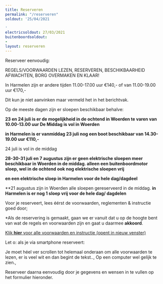 ```yaml
---
title: Reserveren
permalink: "/reserveren"
soldout: '25/04/2021

'
electricsoldout: 27/03/2021
buitenboordsoldout:
- 
layout: reserveren
---
```



Reserveer eenvoudig:

REGELS/VOORWAARDEN LEZEN, RESERVEREN, BESCHIKBAARHEID AFWACHTEN, BORG OVERMAKEN EN KLAAR! 

In Harmelen zijn er andere tijden 
11.00-17.00 uur €140,-
 of 
van 11.00-19.00 uur €170,- 

Dit kun je niet aanvinken maar vermeld het in het berichtvak.


Op de meeste dagen zijn er sloepen beschikbaar behalve: 



**23 en 24 juli is er de mogelijkheid in de ochtend in Woerden te varen van 10.00-13.00 uur 
De Middag is vol in Woerden**

**in Harmelen is er vanmiddag 23 juli nog een boot beschikbaar van 14.30-19.00 uur €110,-**

24 juli is vol in de middag

**28-30-31 juli en 7 augustus zijn er geen elektrische sloepen meer beschikbaar in Woerden in de middag. alleen een buitenboordmotor sloep, 
wel in de ochtend ook nog elektrische sloepen vrij** 

**en een elektrische sloep in Harmelen voor de hele dag/dagdeel**

**21 augustus zijn in Woerden alle sloepen gereserveerd in de middag.
**in Harmelen is er nog 1 sloep vrij voor de hele dag/ dagdelen**

Voor je reserveert, lees éérst de voorwaarden, reglementen & instructie goed door;

*Als de reservering is gemaakt, gaan we er vanuit dat u op de hoogte bent van wat de regels en voorwaarden zijn en gaat u daarmee **akkoord**.

[Klik **hier** voor alle voorwaarden en instructie (opent in nieuw venster)](http://descheepsjongens.nl/voorwaarden)

Let o: als je via smartphone reserveert: 

Je moet héel ver scrollen tot helemaal onderaan om alle voorwaarden te lezen, er is veel wit en dan begint de tekst.., Op een computer wel gelijk te zien., 

Reserveer daarna eenvoudig door je gegevens en wensen in te vullen op het formulier hieronder.
